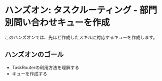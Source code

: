 #  ハンズオン: タスクルーティング - 部門別問い合わせキューを作成

このハンズオンでは、先ほど作成したスキルに対応するキューを作成します。

## ハンズオンのゴール
- TaskRouterの利用方法を理解する
- キューを作成する
